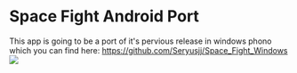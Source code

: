 Space Fight Android Port
===================
This app is going to be a port of it's pervious release in windows phono which you can find here:
https://github.com/Seryusjj/Space_Fight_Windows
![](https://raw.githubusercontent.com/Seryusjj/Windows-Game/master/Capturas/gameplay2.png)